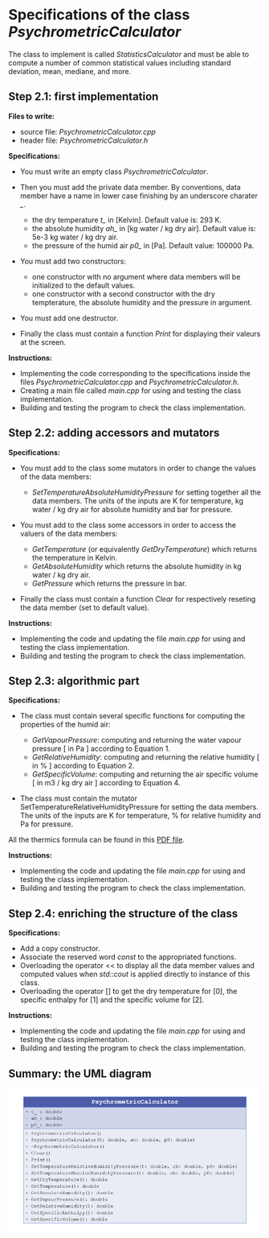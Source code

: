 # Specifications of the class *PsychrometricCalculator*

The class to implement is called *StatisticsCalculator* and must be able to compute a number
of common statistical values including standard deviation, mean, mediane, and more.

## Step 2.1: first implementation

**Files to write:**
  - source file: *PsychrometricCalculator.cpp*
  - header file: *PsychrometricCalculator.h*

**Specifications:**
  - You must write an empty class *PsychrometricCalculator*. 
  
  - Then you must add the private data member. By conventions, data member have a name in lower case finishing by an underscore charater *_*.
    - the dry temperature *t_* in [Kelvin]. Default value is: 293 K.
	- the absolute humidity *ah_* in [kg water / kg dry air]. Default value is: 5e-3 kg water / kg dry air.
	- the pressure of the humid air *p0_* in [Pa]. Default value: 100000 Pa.
	
	
  - You must add two constructors:
    - one constructor with no argument where data members will be initialized to the default values.
    - one constructor with a second constructor with the dry tempterature, the absolute humidity and the pressure in argument.
	
  - You must add one destructor.
	
  - Finally the class must contain a function *Print* for displaying their valeurs at the screen.
  
**Instructions:**
  - Implementing the code corresponding to the specifications inside the files *PsychrometricCalculator.cpp* and *PsychrometricCalculator.h*.
  - Creating a main file called *main.cpp* for using and testing the class implementation.
  - Building and testing the program to check the class implementation.
  
## Step 2.2: adding accessors and mutators

**Specifications:**
  - You must add to the class some mutators in order to change the values of the data members:
    - *SetTemperatureAbsoluteHumidityPressure* for setting together all the data members. The units of the inputs are K for temperature, kg
water / kg dry air for absolute humidity and bar for pressure.
	 
  - You must add to the class some accessors in order to access the valuers of the data members:
    - *GetTemperature* (or equivalently *GetDryTemperature*) which returns the temperature in Kelvin.
	- *GetAbsoluteHumidity* which returns the absolute humidity in kg water / kg dry air.
	- *GetPressure* which returns the pressure in bar.
  
  - Finally the class must contain a function *Clear* for respectively reseting the data member (set to default value).
   
**Instructions:**
  - Implementing the code and updating the file *main.cpp* for using and testing the class implementation.
  - Building and testing the program to check the class implementation.

## Step 2.3: algorithmic part

**Specifications:** 
  - The class must contain several specific functions for computing the properties of the humid air:
    - *GetVapourPressure*: computing and returning the water vapour pressure [ in Pa ]
according to Equation 1.
    - *GetRelativeHumidity*: computing and returning the relative humidity [ in % ]
according to Equation 2.
    - *GetSpecificVolume*: computing and returning the air specific volume [ in m3 / kg dry air ] according to Equation 4.

  - The class must contain the mutator SetTemperatureRelativeHumidityPressure for setting the data members. The units of the inputs are K for temperature, % for relative humidity and Pa for pressure.

All the thermics formula can be found in this [PDF file](psychrometric_formulas.pdf).

**Instructions:**
  - Implementing the code and updating the file *main.cpp* for using and testing the class implementation.
  - Building and testing the program to check the class implementation.
 
## Step 2.4: enriching the structure of the class

**Specifications:** 
  - Add a copy constructor.
  - Associate the reserved word *const* to the appropriated functions.
  - Overloading the operator << to display all the data member values and computed values when *std::cout* is applied directly to instance of this
class.
  - Overloading the operator [] to get the dry temperature for [0], the specific enthalpy for [1] and the specific volume
for [2].

**Instructions:**
  - Implementing the code and updating the file *main.cpp* for using and testing the class implementation.
  - Building and testing the program to check the class implementation.
  
  
## Summary: the UML diagram 

   ![wizard1](../doc/session2/psychrometric_uml.png)
